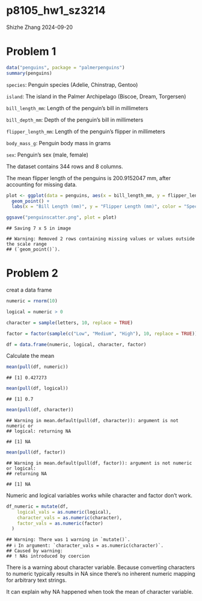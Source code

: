 p8105_hw1_sz3214
================
Shizhe Zhang
2024-09-20

# Problem 1

``` r
data("penguins", package = "palmerpenguins")
summary(penguins)
```

`species`: Penguin species (Adelie, Chinstrap, Gentoo)

`island`: The island in the Palmer Archipelago (Biscoe, Dream,
Torgersen)

`bill_length_mm`: Length of the penguin’s bill in millimeters

`bill_depth_mm`: Depth of the penguin’s bill in millimeters

`flipper_length_mm`: Length of the penguin’s flipper in millimeters

`body_mass_g`: Penguin body mass in grams

`sex`: Penguin’s sex (male, female)

The dataset contains 344 rows and 8 columns.

The mean flipper length of the penguins is 200.9152047 mm, after
accounting for missing data.

``` r
plot <- ggplot(data = penguins, aes(x = bill_length_mm, y = flipper_length_mm, color = species)) +
  geom_point() + 
  labs(x = "Bill Length (mm)", y = "Flipper Length (mm)", color = "Species")

ggsave("penguinscatter.png", plot = plot)
```

    ## Saving 7 x 5 in image

    ## Warning: Removed 2 rows containing missing values or values outside the scale range
    ## (`geom_point()`).

# Problem 2

creat a data frame

``` r
numeric = rnorm(10)

logical = numeric > 0

character = sample(letters, 10, replace = TRUE)

factor = factor(sample(c("Low", "Medium", "High"), 10, replace = TRUE))

df = data.frame(numeric, logical, character, factor)
```

Calculate the mean

``` r
mean(pull(df, numeric))
```

    ## [1] 0.427273

``` r
mean(pull(df, logical))
```

    ## [1] 0.7

``` r
mean(pull(df, character))
```

    ## Warning in mean.default(pull(df, character)): argument is not numeric or
    ## logical: returning NA

    ## [1] NA

``` r
mean(pull(df, factor))
```

    ## Warning in mean.default(pull(df, factor)): argument is not numeric or logical:
    ## returning NA

    ## [1] NA

Numeric and logical variables works while character and factor don’t
work.

``` r
df_numeric = mutate(df, 
    logical_vals = as.numeric(logical),
    character_vals = as.numeric(character),  
    factor_vals = as.numeric(factor)  
  )
```

    ## Warning: There was 1 warning in `mutate()`.
    ## ℹ In argument: `character_vals = as.numeric(character)`.
    ## Caused by warning:
    ## ! NAs introduced by coercion

There is a warning about character variable. Because converting
characters to numeric typically results in NA since there’s no inherent
numeric mapping for arbitrary text strings.

It can explain why NA happened when took the mean of character variable.
